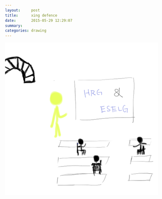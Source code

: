 ```yaml
---
layout:     post
title:      xing defence
date:       2015-05-29 12:29:07
summary:    
categories: drawing
---
```

![xing defence](/images/diary/xing-defence.png "My friend defended his PhD thesis today.")